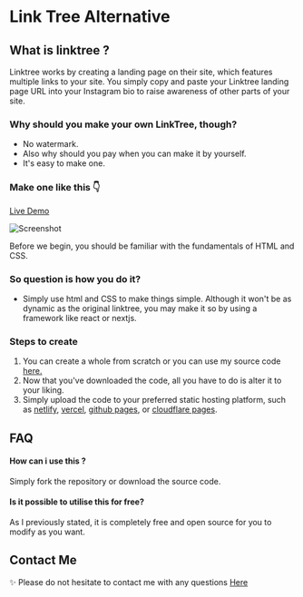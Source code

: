 
# Link Tree Alternative
## What is linktree ?
Linktree works by creating a landing page on their site, which features multiple links to your site. You simply copy and paste your Linktree landing page URL into your Instagram bio to raise awareness of other parts of your site.
### Why should you make your own LinkTree, though?
- No watermark.
- Also why should you pay when you can make it by yourself.
- It's easy to make one.

### Make one like this 👇
[Live Demo](https://linkr.amrohan.ml)

![Screenshot](https://dev-to-uploads.s3.amazonaws.com/uploads/articles/9o52d105s2he31w1ab6i.png)

Before we begin, you should be familiar with the fundamentals of HTML and CSS.

### So question is how you do it?
- Simply use html and CSS to make things simple. Although it won't be as dynamic as the original linktree, you may make it so by using a framework like react or nextjs.


### Steps to create 
1. You can create a whole from scratch or you can use my source code [here.](https://github.com/amrohan/LinkTree-Alternative)
2. Now that you've downloaded the code, all you have to do is alter it to your liking.
3. Simply upload the code to your preferred static hosting platform, such as [netlify](https://www.netlify.com/), [vercel](https://vercel.com/), [github pages](https://pages.github.com), or [cloudflare pages](https://pages.cloudflare.com/).
  
## FAQ

#### How can i use this ?

Simply fork the repository or download the source code.

#### Is it possible to utilise this for free?

As I previously stated, it is completely free and open source for you to modify as you want.




  
## Contact Me

✨ Please do not hesitate to contact me with any questions [Here](https://t.me/amrohan)
